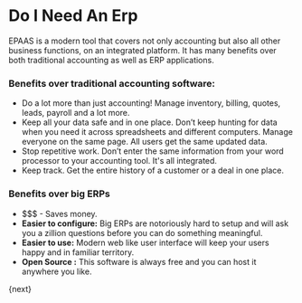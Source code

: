 <!-- add-breadcrumbs -->
# Do I Need An Erp

EPAAS is a modern tool that covers not only accounting but also all other
business functions, on an integrated platform. It has many benefits over both
traditional accounting as well as ERP applications.

### Benefits over traditional accounting software:

  * Do a lot more than just accounting! Manage inventory, billing, quotes, leads, payroll and a lot more.
  * Keep all your data safe and in one place. Don’t keep hunting for data when you need it across spreadsheets and different computers. Manage everyone on the same page. All users get the same updated data.
  * Stop repetitive work. Don’t enter the same information from your word processor to your accounting tool. It's all integrated.
  * Keep track. Get the entire history of a customer or a deal in one place.

### Benefits over big ERPs

  * $$$ - Saves money.
  * **Easier to configure:** Big ERPs are notoriously hard to setup and will ask you a zillion questions before you can do something meaningful.
  * **Easier to use:** Modern web like user interface will keep your users happy and in familiar territory.
  * **Open Source :** This software is always free and you can host it anywhere you like.

{next}
